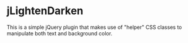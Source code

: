 # jLightenDarken
This is a simple jQuery plugin that makes use of "helper" CSS classes to manipulate both text and background color. 
